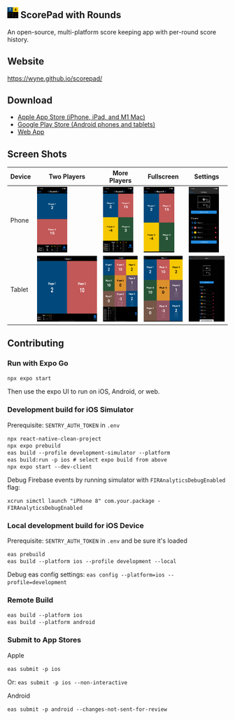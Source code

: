 <img src="assets/icon.png" height="25"> ScorePad with Rounds
---

An open-source, multi-platform score keeping app with per-round score history.

## Website

https://wyne.github.io/scorepad/
## Download

- [Apple App Store (iPhone, iPad, and M1 Mac)](https://apps.apple.com/us/app/scorepad-with-rounds/id1577906063)
- [Google Play Store (Android phones and tablets)](https://play.google.com/store/apps/details?id=com.wyne.scorepad)
- [Web App](https://wyne.github.io/scorepad-app/)

## Screen Shots
| Device | Two Players                                                           | More Players                                                            | Fullscreen                                                                       | Settings                                                                   |
| ------ | --------------------------------------------------------------------- | ----------------------------------------------------------------------- | -------------------------------------------------------------------------------- | -------------------------------------------------------------------------- |
| Phone  | <img src="assets-stores/iphone13pro/home-2-players.png" height="150"> | <img src="assets-stores/iphone13pro/home-4-players.png" height="150">   | <img src="assets-stores/iphone13pro/home-4-players-expanded.png" height="150">   | <img src="assets-stores/iphone13pro/configure-4-players.png" height="150"> |
| Tablet | <img src="assets-stores/ipadpro-11/home-2-players.png" height="150">  | <img src="assets-stores/ipadpro-11/home-many-players.png" height="150"> | <img src="assets-stores/ipadpro-11/home-many-players-expanded.png" height="150"> | <img src="assets-stores/ipadpro-11/configure.png" height="150">            |


## Contributing

### Run with Expo Go

```
npx expo start
```

Then use the expo UI to run on iOS, Android, or web.

### Development build for iOS Simulator

Prerequisite: `SENTRY_AUTH_TOKEN` in `.env`

```
npx react-native-clean-project
npx expo prebuild
eas build --profile development-simulator --platform
eas build:run -p ios # select expo build from above
npx expo start --dev-client
```

Debug Firebase events by running simulator with `FIRAnalyticsDebugEnabled` flag:

```
xcrun simctl launch "iPhone 8" com.your.package -FIRAnalyticsDebugEnabled
```

### Local development build for iOS Device

Prerequisite: `SENTRY_AUTH_TOKEN` in `.env` and be sure it's loaded

```
eas prebuild
eas build --platform ios --profile development --local
```

Debug eas config settings: `eas config --platform=ios --profile=development`

### Remote Build

```
eas build --platform ios
eas build --platform android
```

### Submit to App Stores

Apple

```
eas submit -p ios
```

Or: `eas submit -p ios --non-interactive`


Android

```
eas submit -p android --changes-not-sent-for-review
```

